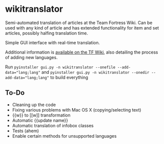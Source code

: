 wikitranslator
==============
Semi-automated translation of articles at the Team Fortress Wiki. Can be used with any kind of article and has extended functionality for item and set articles, possibly halfing translation time.

Simple GUI interface with real-time translation.

Additional information is [available on the TF Wiki](https://wiki.teamfortress.com/wiki/User:TidB/wikitranslator), also detailing the process of adding new languages.

Run `pyinstaller gui.py -n wikitranslator --onefile --add-data="lang;lang"` and
`pyinstaller gui.py -n wikitranslator --onedir --add-data="lang;lang"` to build everything

To-Do
-----
- Cleaning up the code
- Fixing various problems with Mac OS X (copying/selecting text)
- {{w}} to [[w]] transformation
- Automatic {{update name}}
- Automatic translation of infobox classes
- Tests (ahem)
- Enable certain methods for unsupported languages
